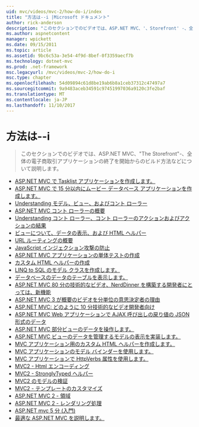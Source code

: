 ```yaml
---
uid: mvc/videos/mvc-2/how-do-i/index
title: "方法は--i |Microsoft ドキュメント"
author: rick-anderson
description: "このセクションでのビデオでは、ASP.NET MVC、'、Storefront' -、全体の電子商取引アプリケーションの終了を開始からのビルド方法などについて説明します。"
ms.author: aspnetcontent
manager: wpickett
ms.date: 09/15/2011
ms.topic: article
ms.assetid: 9bc6c53a-3e54-4f9d-8bef-0f3359aecf7b
ms.technology: dotnet-mvc
ms.prod: .net-framework
msc.legacyurl: /mvc/videos/mvc-2/how-do-i
msc.type: chapter
ms.openlocfilehash: 54d09894c61d8be19ab6b8a1ceb37312c47497a7
ms.sourcegitcommit: 9a9483aceb34591c97451997036a9120c3fe2baf
ms.translationtype: MT
ms.contentlocale: ja-JP
ms.lasthandoff: 11/10/2017
---
```

<a name="how-do-i"></a>方法は--i
====================
> このセクションでのビデオでは、ASP.NET MVC、"The Storefront"-、全体の電子商取引アプリケーションの終了を開始からのビルド方法などについて説明します。


- [ASP.NET MVC で Tasklist アプリケーションを作成します。](creating-a-tasklist-application-with-aspnet-mvc.md)
- [ASP.NET MVC で 15 分以内にムービー データベース アプリケーションを作成します。](creating-a-movie-database-application-in-15-minutes-with-aspnet-mvc.md)
- [Understanding モデル、ビュー、およびコント ローラー](understanding-models-views-and-controllers.md)
- [ASP.NET MVC コント ローラーの概要](aspnet-mvc-controller-overview.md)
- [Understanding コント ローラー、コント ローラーのアクションおよびアクションの結果](understanding-controllers-controller-actions-and-action-results.md)
- [ビューについて、データの表示、および HTML ヘルパー](understanding-views-view-data-and-html-helpers.md)
- [URL ルーティングの概要](an-introduction-to-url-routing.md)
- [JavaScript インジェクション攻撃の防止](preventing-javascript-injection-attacks.md)
- [ASP.NET MVC アプリケーションの単体テストの作成](creating-unit-tests-for-aspnet-mvc-applications.md)
- [カスタム HTML ヘルパーの作成](creating-custom-html-helpers.md)
- [LINQ to SQL のモデル クラスを作成します。](creating-model-classes-with-linq-to-sql.md)
- [データベースのデータのテーブルを表示します。](displaying-a-table-of-database-data.md)
- [ASP.NET MVC 80 分の技術的なビデオ、NerdDinner を構築する開発者にとっては、新機能](what-is-aspnet-mvc-80-minute-technical-video-for-developers-building-nerddinner.md)
- [ASP.NET MVC 3 が概要のビデオを分単位の意思決定者の理由](why-aspnet-mvc-3-minute-overview-video-for-decision-makers.md)
- [ASP.NET MVC: どのように 10 分技術的なビデオ開発者向け](aspnet-mvc-how-10-minute-technical-video-for-developers.md)
- [ASP.NET MVC Web アプリケーションで AJAX 呼び出しの戻り値の JSON 形式のデータ](how-do-i-return-json-formatted-data-for-an-ajax-call-in-an-aspnet-mvc-web-application.md)
- [ASP.NET MVC 部分ビューのデータを操作します。](how-do-i-work-with-data-in-aspnet-mvc-partial-views.md)
- [ASP.NET MVC ビューのデータを管理するモデルの表示を実装します。](how-do-i-implement-view-models-to-manage-data-for-aspnet-mvc-views.md)
- [MVC アプリケーション用のカスタム HTML ヘルパーを作成します。](how-do-i-create-a-custom-html-helper-for-an-mvc-application.md)
- [MVC アプリケーションのモデル バインダーを使用します。](how-do-i-work-with-model-binders-in-an-mvc-application.md)
- [MVC アプリケーションで HttpVerbs 属性を使用します。](how-do-i-use-httpverbs-attributes-in-an-mvc-application.md)
- [MVC2 - Html エンコーディング](mvc2-html-encoding.md)
- [MVC2 - StronglyTyped ヘルパー](mvc2-stronglytyped-helpers.md)
- [MVC2 のモデルの検証](mvc2-model-validation.md)
- [MVC2 - テンプレートのカスタマイズ](mvc2-template-customization.md)
- [ASP.NET MVC 2 - 領域](aspnet-mvc-2-areas.md)
- [ASP.NET MVC 2 - レンダリング処理](aspnet-mvc-2-render-action.md)
- [ASP.NET mvc 5 分 (入門)](5-minute-introduction-to-aspnet-mvc.md)
- [最適な ASP.NET MVC を説明します。](how-to-best-learn-asp-net-mvc.md)
